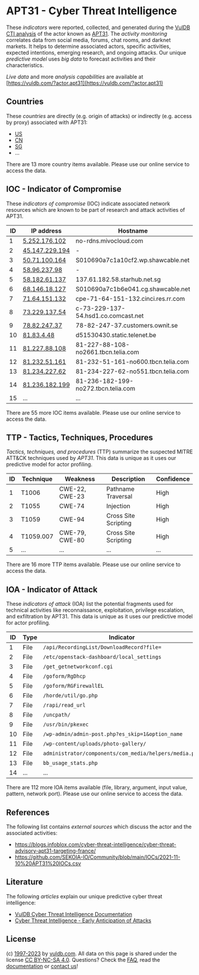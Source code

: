 # APT31 - Cyber Threat Intelligence

These _indicators_ were reported, collected, and generated during the [VulDB CTI analysis](https://vuldb.com/?kb.cti) of the actor known as [APT31](https://vuldb.com/?actor.apt31). The _activity monitoring_ correlates data from social media, forums, chat rooms, and darknet markets. It helps to determine associated actors, specific activities, expected intentions, emerging research, and ongoing attacks. Our unique _predictive model_ uses _big data_ to forecast activities and their characteristics.

_Live data_ and more _analysis capabilities_ are available at [https://vuldb.com/?actor.apt31](https://vuldb.com/?actor.apt31)

## Countries

These _countries_ are directly (e.g. origin of attacks) or indirectly (e.g. access by proxy) associated with APT31:

* [US](https://vuldb.com/?country.us)
* [CN](https://vuldb.com/?country.cn)
* [SG](https://vuldb.com/?country.sg)
* ...

There are 13 more country items available. Please use our online service to access the data.

## IOC - Indicator of Compromise

These _indicators of compromise_ (IOC) indicate associated network resources which are known to be part of research and attack activities of APT31.

ID | IP address | Hostname | Campaign | Confidence
-- | ---------- | -------- | -------- | ----------
1 | [5.252.176.102](https://vuldb.com/?ip.5.252.176.102) | no-rdns.mivocloud.com | - | High
2 | [45.147.229.194](https://vuldb.com/?ip.45.147.229.194) | - | - | High
3 | [50.71.100.164](https://vuldb.com/?ip.50.71.100.164) | S010690a7c1a10cf2.wp.shawcable.net | - | High
4 | [58.96.237.98](https://vuldb.com/?ip.58.96.237.98) | - | - | High
5 | [58.182.61.137](https://vuldb.com/?ip.58.182.61.137) | 137.61.182.58.starhub.net.sg | - | High
6 | [68.146.18.127](https://vuldb.com/?ip.68.146.18.127) | S010690a7c1b6e041.cg.shawcable.net | - | High
7 | [71.64.151.132](https://vuldb.com/?ip.71.64.151.132) | cpe-71-64-151-132.cinci.res.rr.com | - | High
8 | [73.229.137.54](https://vuldb.com/?ip.73.229.137.54) | c-73-229-137-54.hsd1.co.comcast.net | - | High
9 | [78.82.247.37](https://vuldb.com/?ip.78.82.247.37) | 78-82-247-37.customers.ownit.se | - | High
10 | [81.83.4.48](https://vuldb.com/?ip.81.83.4.48) | d51530430.static.telenet.be | - | High
11 | [81.227.88.108](https://vuldb.com/?ip.81.227.88.108) | 81-227-88-108-no2661.tbcn.telia.com | - | High
12 | [81.232.51.161](https://vuldb.com/?ip.81.232.51.161) | 81-232-51-161-no600.tbcn.telia.com | - | High
13 | [81.234.227.62](https://vuldb.com/?ip.81.234.227.62) | 81-234-227-62-no551.tbcn.telia.com | - | High
14 | [81.236.182.199](https://vuldb.com/?ip.81.236.182.199) | 81-236-182-199-no272.tbcn.telia.com | - | High
15 | ... | ... | ... | ...

There are 55 more IOC items available. Please use our online service to access the data.

## TTP - Tactics, Techniques, Procedures

_Tactics, techniques, and procedures_ (TTP) summarize the suspected MITRE ATT&CK techniques used by _APT31_. This data is unique as it uses our predictive model for actor profiling.

ID | Technique | Weakness | Description | Confidence
-- | --------- | -------- | ----------- | ----------
1 | T1006 | CWE-22, CWE-23 | Pathname Traversal | High
2 | T1055 | CWE-74 | Injection | High
3 | T1059 | CWE-94 | Cross Site Scripting | High
4 | T1059.007 | CWE-79, CWE-80 | Cross Site Scripting | High
5 | ... | ... | ... | ...

There are 16 more TTP items available. Please use our online service to access the data.

## IOA - Indicator of Attack

These _indicators of attack_ (IOA) list the potential fragments used for technical activities like reconnaissance, exploitation, privilege escalation, and exfiltration by APT31. This data is unique as it uses our predictive model for actor profiling.

ID | Type | Indicator | Confidence
-- | ---- | --------- | ----------
1 | File | `/api/RecordingList/DownloadRecord?file=` | High
2 | File | `/etc/openstack-dashboard/local_settings` | High
3 | File | `/get_getnetworkconf.cgi` | High
4 | File | `/goform/RgDhcp` | High
5 | File | `/goform/RGFirewallEL` | High
6 | File | `/horde/util/go.php` | High
7 | File | `/rapi/read_url` | High
8 | File | `/uncpath/` | Medium
9 | File | `/usr/bin/pkexec` | High
10 | File | `/wp-admin/admin-post.php?es_skip=1&option_name` | High
11 | File | `/wp-content/uploads/photo-gallery/` | High
12 | File | `administrator/components/com_media/helpers/media.php` | High
13 | File | `bb_usage_stats.php` | High
14 | ... | ... | ...

There are 112 more IOA items available (file, library, argument, input value, pattern, network port). Please use our online service to access the data.

## References

The following list contains _external sources_ which discuss the actor and the associated activities:

* https://blogs.infoblox.com/cyber-threat-intelligence/cyber-threat-advisory-apt31-targeting-france/
* https://github.com/SEKOIA-IO/Community/blob/main/IOCs/2021-11-10%20APT31%20IOCs.csv

## Literature

The following _articles_ explain our unique predictive cyber threat intelligence:

* [VulDB Cyber Threat Intelligence Documentation](https://vuldb.com/?kb.cti)
* [Cyber Threat Intelligence - Early Anticipation of Attacks](https://www.scip.ch/en/?labs.20201022)

## License

(c) [1997-2023](https://vuldb.com/?kb.changelog) by [vuldb.com](https://vuldb.com/?kb.about). All data on this page is shared under the license [CC BY-NC-SA 4.0](https://creativecommons.org/licenses/by-nc-sa/4.0/). Questions? Check the [FAQ](https://vuldb.com/?kb.faq), read the [documentation](https://vuldb.com/?kb) or [contact us](https://vuldb.com/?contact)!
